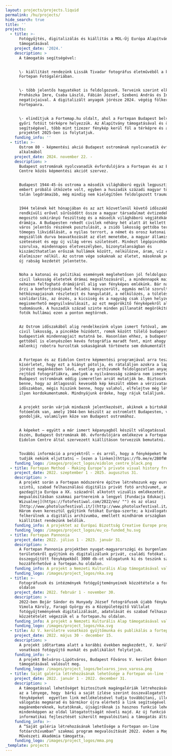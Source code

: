 ```yaml
---
layout: projects/projects.liquid
permalink: /hu/projects/
hide_search: true
title: ''
projects:
  - title: >-
      Fotógyűjtés, digitalizálás és kiállítás a MOL-Új Európa Alapítvány
      támogatásával
    project_date: '2024.'
    description: >
      A támogatás segítségével:


      \- kiállítást rendezünk Lissák Tivadar fotográfus életművéből a kőszegi
      Fortepan Fotógalériában.


      \- több jelentős hagyatékot is feldolgozunk. Terveink szerint elkészülünk
      Prohászka Imre, Csaba László, Fábián József, Szebeni András és Inkey Tibor
      negatívjaival. A digitalizált anyagok jórésze 2024. végéig fölkerül a
      Fortepanra.


      \- elindítjuk a Fortemap.hu oldalt, ahol a Fortepan Budapest belvárosi és
      győri fotóit térképre helyezzük. Az Alapítvány támogatásával és önkéntesek
      segítségével, több mint tízezer fénykép kerül föl a térképre és a
      projektet 2025-ben is folytatjuk.
    funding_info: ''
  - title: >-
      Ostrom 80 - képmentési akció Budapest ostromának nyolcvanadik évfordulója
      alkalmából
    project_date: 2024. november 22. -
    description: >
      Budapest ostromának nyolcvanadik évfordulójára a Fortepan és az Eidolon
      Centre közös képmentési akciót szervez.


      Budapest 1944-45-ös ostroma a második világháború egyik legpusztítóbb,
      embert próbáló ütközete volt, egyben a huszadik századi magyar történelem
      talán legdrámaibb, még mindig nem kielégítően feldolgozott traumája.


      1944 telének két hónapjában és az azt közvetlenül követő időszakban
      rendkívüli erővel sűrűsödött össze a magyar társadalmat évtizedeken át
      megosztó sokirányú feszültség és a második világháború végjátékának
      drámája. A Budapesten rekedt civilek néhány hét alatt át kellett éljék a
      város jelentős részének pusztulását, a zsidó lakosság gettóba terelését és
      tömeges likvidálását, a nyilas terrort, a német és orosz katonai
      megszállók durva beavatkozását az élet menetébe, a magyar államiság
      szétesését és egy új világ véres születését. Mindezt légópincékbe
      szorulva, mindennapos életveszélyben, bizonytalanságban és
      kiszámíthatatlan erőszak hullámok között, nélkülözve, áram, víz és
      élelmiszer nélkül. Az ostrom vége sokaknak az életet, másoknak pedig egy
      új rabság kezdetét jelentette.


      Noha a katonai és politikai események meglehetősen jól feldolgozottak, a
      civil lakosság életetek drámai megváltozásáról, a mindennapok mai fejjel
      nehezen felfogható drámájáról alig van fényképes emlékünk. Bár naplók sora
      őrzi a komfortzónájukat feladni kényszerült, egymás mellé szorult emberek
      hétköznapjainak részleteit és hangulatát, a nélkülözés, a túlélés, a
      szolidaritás, az önzés, a kicsiség és a nagyság csak ilyen helyzetekben
      megismerhető megnyilvánulásait, az ezt megörökítő fényképekről alig van
      tudomásunk. A huszadik század szinte minden pillanatát megörökítő privát
      fotók hullámai ezen a ponton megtörnek.


      Az Ostrom időszakából alig rendelkezünk olyan ismert fotóval, amely a
      civil lakosság, a pincékbe húzódott, romok között túlélő budapestiek és
      budapestiek mindennapjait mutatná be. Hasonlóan ehhez, a budapesti
      gettóból is elenyészően kevés fotográfia maradt fent, mint ahogy a
      málenkij robotra hurcoltak sokaságának története sem dokumentált kellően.


      A Fortepan és az Eidolon Centre képmentési programjával arra tesz
      kísérletet, hogy ezt a hiányt pótolja, és rátaláljon azokra a lappangó,
      jórészt magánkézben lévő, esetleg archívumok feldolgozatlan anyagában
      rejtőző fotográfiákra, amelyek a nyilvánosság számára nem ismertek és
      Budapest ostromának eddig ismeretlen arcát mutatják be. Biztosak vagyunk
      benne, hogy az átlagosnál kevesebb kép készült ebben a vérzivataros
      időszakban, mégis hiszünk benne, hogy valahol, elfelejtve még léteznek
      ilyen kordokumentumok. Mindnyájunk érdeke, hogy rájuk találjunk.


      A projekt során várjuk mindazok jelentkezését, akiknek a birtokában olyan
      fotóemlék van, amely 1944-ben készült az ostromlott Budapesten, vagy úgy
      gondolják, valamilyen köze van Budapest ostromához.


      A képeket – együtt a már ismert képanyagból készült válogatással – 2025
      őszén, Budapest Ostromának 80. évfordulójára emlékezve a Fortepan és az
      Eidolon Centre által szervezett kiállításon tervezzük bemutatni.


      További információ a projektről – és arról, hogy a fényképeket hogyan
      tudják nekünk eljuttatni – [ezen a linken](https://fb.me/e/2B0fWmTrJ "").
    funding_logo: /images/project_logos/eidolon_centre_black.png
  - title: Fortepan Method - Making Europe’s private visual history freely accessible
    project_date: 2022. szeptember 1 - 2025. augusztus 31.
    description: >
      A projekt során a Fortepan módszerére építve létrehozunk egy európai
      szintű, szabad felhasználású digitális privát fotó archívumot, amely
      gazdagítja Európa a XX. századról alkotott vizuális emlékezetét. A
      megvalósításban szakmai partnereink a lengyel [Fundacja Edukacji
      Wizualnej](https://fotofestiwal.com/2022/en/ "") és az olasz
      [http://www.photoluxfestival.it/](http://www.photoluxfestival.it/ "").
      Három éven keresztül gyűjtünk fotókat Európa-szerte; a kiválogatott fotók
      felkerülnek a digitális archívumba, emellett mindhárom országban
      kiállítást rendezünk belőlük.
    funding_info: A projektet az Európai Bizottság Creative Europe programja támogatja.
    funding_logo: /images/project_logos/eu_co-funded_hu.svg
  - title: Fortepan Pannonia
    project_date: 2022. július 1 - 2023. január 31.
    description: >
      A Fortepan Pannonia projektben nyugat-magyarországi és burgenlandi
      területekről gyűjtünk és digitalizálunk privát, családi fotókat. Az
      összegyűjtött fényképekből 3000 db-ot válogatunk ki és teszünk szabadon
      hozzáférhetővé a fortepan.hu oldalon.
    funding_info: A projekt a Nemzeti Kulturális Alap támogatásával valósul meg.
    funding_logo: /images/project_logos/nka.svg
  - title: >-
      Fotográfusok és intézmények fotógyűjteményeinek közzététele a fortepan.hu
      oldalon
    project_date: 2022. február 1 - november 30.
    description: >
      2022-ben Bojár Sándor és Hunyady József fotográfusok újabb fényképeinek,
      Vimola Károly, Faragó György és a Középületépítő Vállalat
      fotógyűjteményének digitalizálását, adatolását és szabad felhasználású
      közzétételét végezzük el a fortepan.hu oldalon.
    funding_info: A projekt a Nemzeti Kulturális Alap támogatásával valósul meg.
    funding_logo: /images/project_logos/nka.svg
  - title: Az V. kerületre vonatkozó gyűjtőmunka és publikálás a fortepan.hu oldalon
    project_date: 2022. május 30 - december 15.
    description: >
      A projekt időtartama alatt a korábbi években megkezdett, V. kerületre
      vonatkozó fotógyűjtő munkát és publikálást folytatjuk.
    funding_info: >-
      A projekt Belváros-Lipótváros, Budapest Főváros V. kerület Önkormányzata
      támogatásával valósult meg.
    funding_logo: /images/project_logos/belvaros_jovo_varosa.png
  - title: Saját galéria létrehozásának lehetősége a Fortepan on-line fotóarchívumban
    project_date: 2022. január 1 - 2022. december 31.
    description: >
      A támogatással lehetőséget biztosítunk magángalériák létrehozására. Ennek
      az a lényege, hogy  bárki a saját ízlése szerint összeválogatott
      fényképeket  egyetlen link mellékelésével tudja továbbítani, illetve a
      válogatás megmarad és bármikor újra elérhető a link segítségével. Ez
      magánembereknek, kutatóknak, újságíróknak is hasznos funkció lehet és
      mindenképpen az oldal látogatottságát növeli majd. Az új funkció az
      informatikai fejlesztését sikerült megvalósítani a támogatás által.
    funding_info: >-
      A “Saját galéria létrehozásának lehetősége a Fortepan on-line
      fotóarchívumban” szakmai program megvalósítását 2022. évben a Magyar
      Művészeti Akadémia támogatta.
    funding_logo: /images/project_logos/mma.png
_template: projects
---
```


